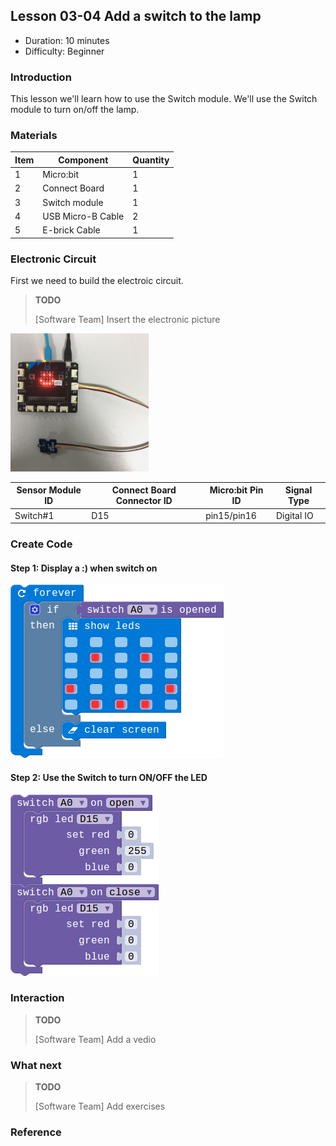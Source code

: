 ## Lesson 03-04 Add a switch to the lamp

- Duration: 10 minutes
- Difficulty: Beginner

### Introduction

This lesson we'll learn how to use the Switch module. We'll use the Switch module to turn on/off the lamp.

### Materials

| Item | Component         | Quantity |
| ---- | ----------------- | -------- |
| 1    | Micro:bit         | 1        |
| 2    | Connect Board     | 1        |
| 3    | Switch module     | 1        |
| 4    | USB Micro-B Cable | 2        |
| 5    | E-brick Cable     | 1        |

### Electronic Circuit

First we need to build the electroic circuit.

> **TODO**
>
> [Software Team] Insert the electronic picture

![dfsd](./_image/lesson-03-01/electronic_circuit.png)

| Sensor Module ID | Connect Board Connector ID | Micro:bit Pin ID | Signal Type |
| ---------------- | -------------------------- | ---------------- | ----------- |
| Switch#1         | D15                        | pin15/pin16      | Digital IO  |

### Create Code

#### Step 1: Display a :) when switch on

![dfsd](./_image/lesson-03-04/control-face.png)

#### Step 2: Use the Switch to turn ON/OFF the LED

![dfsd](./_image/lesson-03-04/on-switch-change.png)

### Interaction

> **TODO**
>
> [Software Team] Add a vedio

### What next

> **TODO**
>
> [Software Team] Add exercises

### Reference


